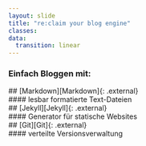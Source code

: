 ```yaml
---
layout: slide
title: "re:claim your blog engine"
classes:
data:
  transition: linear
---
```


### Einfach Bloggen mit:

<div data-fragment-index="1" markdown="1" class="fragment highlight-green">
## [Markdown][Markdown]{: .external}
<div data-fragment-index="1" markdown="1" class="fragment">
#### lesbar formatierte Text-Dateien
</div>
</div>

<div data-fragment-index="2" markdown="1" class="fragment highlight-blue">
## [Jekyll][Jekyll]{: .external}
<div data-fragment-index="2" markdown="1" class="fragment">
#### Generator für statische Websites
</div>
</div>

<div data-fragment-index="3" markdown="1" class="fragment highlight-red">
## [Git][Git]{: .external}
<div data-fragment-index="3" markdown="1" class="fragment">
#### verteilte Versionsverwaltung
</div>
</div>

[Markdown]: http://markdown.de/
[Git]:      http://git-scm.com/
[Jekyll]:   http://jekyllrb.com/

<aside markdown="1" class="notes">
</aside>
